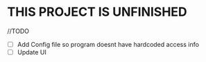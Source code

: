 # THIS PROJECT IS UNFINISHED

//TODO
- [ ] Add Config file so program doesnt have hardcoded access info
- [ ] Update UI
